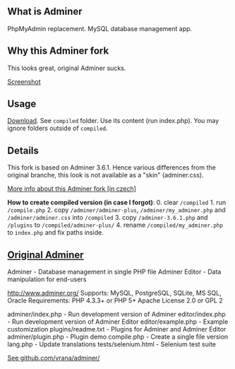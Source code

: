 What is Adminer
------

PhpMyAdmin replacement. MySQL database management app.

Why this Adminer fork
------

This looks great, original Adminer sucks.

[Screenshot](http://cl.ly/image/3R173Z0p0o20)

Usage
------

[Download](https://github.com/kahi/adminer). See `compiled` folder. Use its content (run index.php). You may ignore folders outside of `compiled`.

Details
------

This fork is based on Adminer 3.6.1. Hence various differences from the original branche, this look is not available as a "skin" (adminer.css).

[More info about this Adminer fork [in czech]](http://kahi.cz/blog/adminer-s-makeupem)

**How to create compiled version (in case I forgot)**: 0. clear `/compiled` 1. run `/compile.php` 2. copy `/adminer/adminer-plus`, `/adminer/my_adminer.php` and `/adminer/adminer.css` into `/compiled` 3. copy `/adminer-3.6.1.php` and `/plugins` to `/compiled/adminer-plus/` 4. rename `/compiled/my_adminer.php` to `index.php` and fix paths inside.

[Original Adminer](https://github.com/vrana/adminer/)
------

Adminer - Database management in single PHP file
Adminer Editor - Data manipulation for end-users

http://www.adminer.org/
Supports: MySQL, PostgreSQL, SQLite, MS SQL, Oracle
Requirements: PHP 4.3.3+ or PHP 5+
Apache License 2.0 or GPL 2

adminer/index.php - Run development version of Adminer
editor/index.php - Run development version of Adminer Editor
editor/example.php - Example customization
plugins/readme.txt - Plugins for Adminer and Adminer Editor
adminer/plugin.php - Plugin demo
compile.php - Create a single file version
lang.php - Update translations
tests/selenium.html - Selenium test suite

[See github.com/vrana/adminer/](https://github.com/vrana/adminer/)
